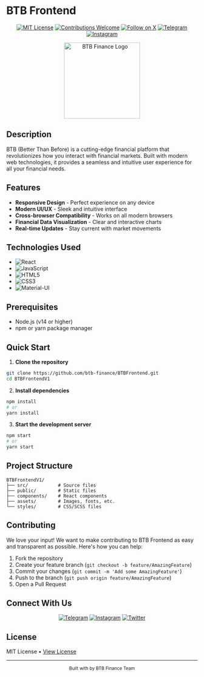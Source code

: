 # BTB Frontend

<div align="center">

[![MIT License](https://img.shields.io/badge/License-MIT-green.svg)](https://choosealicense.com/licenses/mit/)
[![Contributions Welcome](https://img.shields.io/badge/contributions-welcome-brightgreen.svg?style=flat)](CONTRIBUTING.md)
[![Follow on X](https://img.shields.io/twitter/follow/btb_finance?style=social)](https://twitter.com/btb_finance)
[![Telegram](https://img.shields.io/badge/Telegram-@btbfinance-blue)](https://t.me/btbfinance)
[![Instagram](https://img.shields.io/badge/Instagram-@btb__finance-purple)](https://instagram.com/btb_finance)

<p align="center">
  <img src="https://raw.githubusercontent.com/btb-finance/BTBFrontend/refs/heads/master/public/btb.png" alt="BTB Finance Logo" width="200"/>
</p>

</div>

## Description

BTB (Better Than Before) is a cutting-edge financial platform that revolutionizes how you interact with financial markets. Built with modern web technologies, it provides a seamless and intuitive user experience for all your financial needs.

## Features

- **Responsive Design** - Perfect experience on any device
- **Modern UI/UX** - Sleek and intuitive interface
- **Cross-browser Compatibility** - Works on all modern browsers
- **Financial Data Visualization** - Clear and interactive charts
- **Real-time Updates** - Stay current with market movements

## Technologies Used

- ![React](https://img.shields.io/badge/React-20232A?style=for-the-badge&logo=react&logoColor=61DAFB)
- ![JavaScript](https://img.shields.io/badge/JavaScript-F7DF1E?style=for-the-badge&logo=javascript&logoColor=black)
- ![HTML5](https://img.shields.io/badge/HTML5-E34F26?style=for-the-badge&logo=html5&logoColor=white)
- ![CSS3](https://img.shields.io/badge/CSS3-1572B6?style=for-the-badge&logo=css3&logoColor=white)
- ![Material-UI](https://img.shields.io/badge/Material--UI-0081CB?style=for-the-badge&logo=material-ui&logoColor=white)

## Prerequisites

- Node.js (v14 or higher)
- npm or yarn package manager

## Quick Start

1. **Clone the repository**
```bash
git clone https://github.com/btb-finance/BTBFrontend.git
cd BTBFrontendV1
```

2. **Install dependencies**
```bash
npm install
# or
yarn install
```

3. **Start the development server**
```bash
npm start
# or
yarn start
```

## Project Structure

```
BTBFrontendV1/
├── src/           # Source files
├── public/        # Static files
├── components/    # React components
├── assets/        # Images, fonts, etc.
└── styles/        # CSS/SCSS files
```

## Contributing

We love your input! We want to make contributing to BTB Frontend as easy and transparent as possible. Here's how you can help:

1. Fork the repository
2. Create your feature branch (`git checkout -b feature/AmazingFeature`)
3. Commit your changes (`git commit -m 'Add some AmazingFeature'`)
4. Push to the branch (`git push origin feature/AmazingFeature`)
5. Open a Pull Request

## Connect With Us

<div align="center">

[![Telegram](https://img.shields.io/badge/Telegram-2CA5E0?style=for-the-badge&logo=telegram&logoColor=white)](https://t.me/btbfinance)
[![Instagram](https://img.shields.io/badge/Instagram-E4405F?style=for-the-badge&logo=instagram&logoColor=white)](https://instagram.com/btb_finance)
[![Twitter](https://img.shields.io/badge/Twitter-1DA1F2?style=for-the-badge&logo=twitter&logoColor=white)](https://twitter.com/btb_finance)

</div>

## License

MIT License • [View License](LICENSE)

<div align="center">

---

<p>
  <sub>Built with by BTB Finance Team</sub>
</p>

</div>

